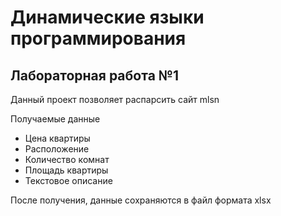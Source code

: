# Динамические языки программирования
## Лабораторная работа №1

Данный проект позволяет распарсить сайт mlsn  

Получаемые данные
* Цена квартиры
* Расположение
* Количество комнат
* Площадь квартиры
* Текстовое описание

После получения, данные сохраняются в файл формата xlsx